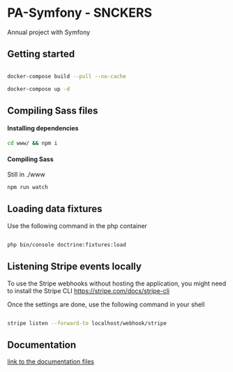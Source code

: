 
# PA-Symfony - SNCKERS
Annual project with Symfony

## Getting started


```bash

docker-compose build --pull --no-cache

docker-compose up -d

```

## Compiling Sass files

#### Installing dependencies
```bash
cd www/ && npm i
```

#### Compiling Sass
Still in ./www
```bash
npm run watch
```

## Loading data fixtures

Use the following command in the php container

  

```bash

php bin/console doctrine:fixtures:load

```

## Listening Stripe events locally

To use the Stripe webhooks without hosting the application, you might need to install the Stripe CLI
https://stripe.com/docs/stripe-cli

Once the settings are done, use the following command in your shell

```bash

stripe listen --forward-to localhost/webhook/stripe

```

## Documentation

[link to the documentation files](documentation/)
